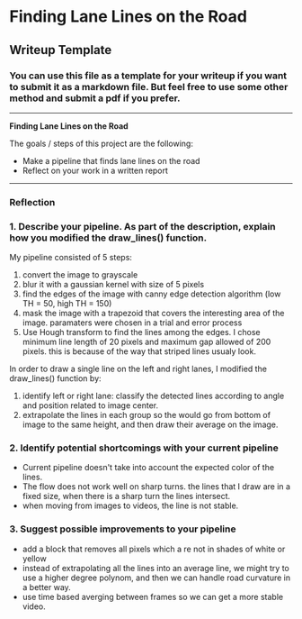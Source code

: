 # **Finding Lane Lines on the Road** 

## Writeup Template

### You can use this file as a template for your writeup if you want to submit it as a markdown file. But feel free to use some other method and submit a pdf if you prefer.

---

**Finding Lane Lines on the Road**

The goals / steps of this project are the following:
* Make a pipeline that finds lane lines on the road
* Reflect on your work in a written report


[//]: # (Image References)

[image1]: ./examples/grayscale.jpg "Grayscale"

---

### Reflection

### 1. Describe your pipeline. As part of the description, explain how you modified the draw_lines() function.

My pipeline consisted of 5 steps:

1. convert the image to grayscale
2. blur it with a gaussian kernel with size of 5 pixels
3. find the edges of the image with canny edge detection algorithm (low TH = 50, high TH = 150)
4. mask the image with a trapezoid that covers the interesting area of the image. paramaters were chosen in a trial and error process
5. Use Hough transform to find the lines among the edges. I chose minimum line length of 20 pixels and maximum gap allowed of 200 pixels. this is because of the way that striped lines usualy look.


In order to draw a single line on the left and right lanes, I modified the draw_lines() function by:
1. identify left or right lane: classify the detected lines according to angle and position related to image center.
2. extrapolate the lines in each group so the would go from bottom of image to the same height, and then draw their average on the image.

### 2. Identify potential shortcomings with your current pipeline


* Current pipeline doesn't take into account the expected color of the lines.
* The flow does not work well on sharp turns. the lines that I draw are in a fixed size, when there is a sharp turn the lines intersect.
* when moving from images to videos, the line is not stable.


### 3. Suggest possible improvements to your pipeline

* add a block that removes all pixels which a re not in shades of white or yellow
* instead of extrapolating all the lines into an average line, we might try to use a higher degree polynom, and then we can handle road curvature in a better way.
* use time based averging between frames so we can get a more stable video.
